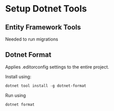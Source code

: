 # Setup Dotnet Tools

## Entity Framework Tools

Needed to run migrations

## Dotnet Format

Applies .editorconfig settings to the entire project.

Install using:

```powershell
dotnet tool install -g dotnet-format
```

Run using

```powershell
dotnet format
```